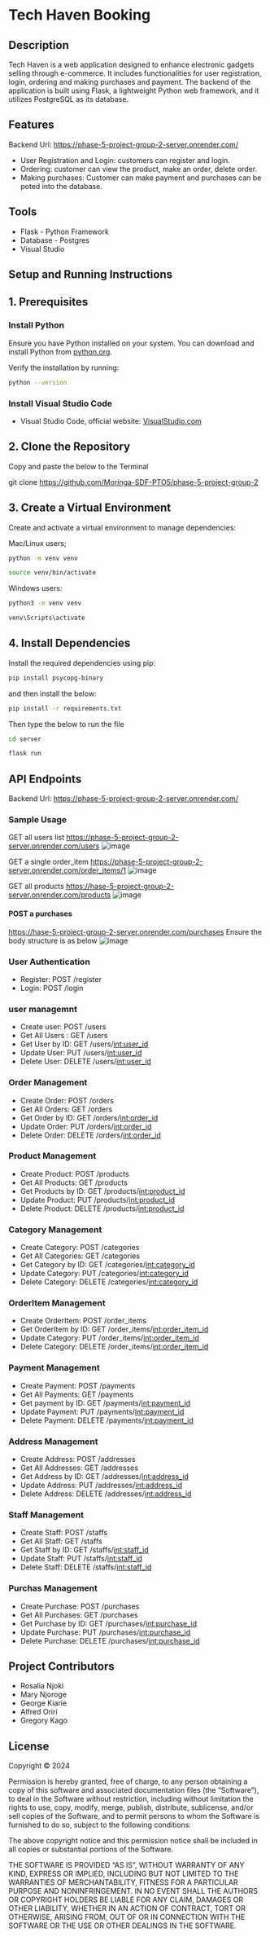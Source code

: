 # Tech Haven Booking

## Description

Tech Haven is a web application designed to enhance electronic gadgets selling through e-commerce. It includes functionalities for user registration, login, ordering and making purchases and payment. The backend of the application is built using Flask, a lightweight Python web framework, and it utilizes PostgreSQL as its database.

## Features

 Backend Url: <https://phase-5-project-group-2-server.onrender.com/>

* User Registration and Login: customers can register and login.
* Ordering: customer can view the product, make an order, delete order.
* Making purchases: Customer can make payment and purchases can be poted into the database.


## Tools

* Flask - Python Framework
* Database - Postgres
* Visual Studio

## Setup and Running Instructions

## 1. Prerequisites

### Install Python

Ensure you have Python installed on your system. You can download and install Python from [python.org](https://www.python.org/).

Verify the installation by running:

```bash
python --version
```

### Install Visual Studio Code

* Visual Studio Code, official website: [VisualStudio.com](https://code.visualstudio.com/download)

## 2. Clone the Repository

Copy and paste the below to the Terminal

git clone <https://github.com/Moringa-SDF-PTO5/phase-5-project-group-2>

## 3. Create a Virtual Environment

Create and activate a virtual environment to manage dependencies:

Mac/Linux users;

```bash
python -m venv venv

source venv/bin/activate  
```

Windows users:

```bash
python3 -m venv venv

venv\Scripts\activate
```

## 4. Install Dependencies

Install the required dependencies using pip:

```bash
pip install psycopg-binary
```

and then install the below:

```bash
pip install -r requirements.txt
```

Then type the below to run the file

```bash
cd server
```

```bash
flask run
```

## API Endpoints

Backend Url: <https://phase-5-project-group-2-server.onrender.com/>

### Sample Usage

GET all users list
<https://phase-5-project-group-2-server.onrender.com/users>
![image](https://github.com/user-attachments/assets/c9f055fb-021b-4ce8-b960-646d7735f46f)


GET a single order_item
<https://phase-5-project-group-2-server.onrender.com/order_items/1>
![image](https://github.com/user-attachments/assets/0757d69b-1908-4a26-9881-c990d5fbb02f)


GET all products
<https://hase-5-project-group-2-server.onrender.com/products>
![image](https://github.com/user-attachments/assets/37093aee-ca3a-4a46-a854-bf24da75344b)


#### POST a purchases
<https://hase-5-project-group-2-server.onrender.com/purchases>
Ensure the body structure is as below
![image](https://github.com/user-attachments/assets/51fea25a-0cd3-43aa-8682-3ea7858d2a27)



### User Authentication

* Register: POST /register
* Login: POST /login

### user managemnt

* Create user: POST /users
* Get All Users : GET /users
* Get User by ID: GET /users/<int:user_id>
* Update User: PUT /users/<int:user_id>
* Delete User: DELETE /users/<int:user_id>

### Order Management 

* Create Order: POST /orders
* Get All Orders: GET /orders
* Get Order by ID: GET /orders/<int:order_id>
* Update Order: PUT /orders/<int:order_id>
* Delete Order: DELETE /orders/<int:order_id>

### Product Management

* Create Product: POST /products
* Get All Products: GET /products
* Get Products by ID: GET /products/<int:product_id>
* Update Product: PUT /products/<int:product_id>
* Delete Product: DELETE /products/<int:product_id>

### Category Management

* Create Category: POST /categories
* Get All Categories: GET /categories
* Get Category by ID: GET /categories/<int:category_id>
* Update Category: PUT /categories/<int:category_id>
* Delete Category: DELETE /categories/<int:category_id>

### OrderItem Management

* Create OrderItem: POST /order_items
* Get OrderItem by ID: GET /order_items/<int:order_item_id>
* Update Category: PUT /order_items/<int:order_item_id>
* Delete Category: DELETE /order_items/<int:order_item_id>

### Payment Management

* Create Payment: POST /payments
* Get All Payments: GET /payments
* Get payment by ID: GET /payments/<int:payment_id>
* Update Payment: PUT /payments/<int:payment_id>
* Delete Payment: DELETE /payments/<int:payment_id>

### Address Management

* Create Address: POST /addresses
* Get All Addresses: GET /addresses
* Get Address by ID: GET /addresses/<int:address_id>
* Update Address: PUT /addresses/<int:address_id>
* Delete Address: DELETE /addresses/<int:address_id>

### Staff Management

* Create Staff: POST /staffs
* Get All Staff: GET /staffs
* Get Staff by ID: GET /staffs/<int:staff_id>
* Update Staff: PUT /staffs/<int:staff_id>
* Delete Staff: DELETE /staffs/<int:staff_id>

### Purchas Management

* Create Purchase: POST /purchases
* Get All Purchases: GET /purchases
* Get Purchase by ID: GET /purchases/<int:purchase_id>
* Update Purchase: PUT /purchases/<int:purchase_id>
* Delete Purchase: DELETE /purchases/<int:purchase_id>


## Project Contributors 
* Rosalia Njoki
* Mary Njoroge 
* George Kiarie
* Alfred Oriri
* Gregory Kago


## License

Copyright © 2024

Permission is hereby granted, free of charge, to any person obtaining a copy of this software and associated documentation files (the “Software”), to deal in the Software without restriction, including without limitation the rights to use, copy, modify, merge, publish, distribute, sublicense, and/or sell copies of the Software, and to permit persons to whom the Software is furnished to do so, subject to the following conditions:

The above copyright notice and this permission notice shall be included in all copies or substantial portions of the Software.

THE SOFTWARE IS PROVIDED “AS IS”, WITHOUT WARRANTY OF ANY KIND, EXPRESS OR IMPLIED, INCLUDING BUT NOT LIMITED TO THE WARRANTIES OF MERCHANTABILITY, FITNESS FOR A PARTICULAR PURPOSE AND NONINFRINGEMENT. IN NO EVENT SHALL THE AUTHORS OR COPYRIGHT HOLDERS BE LIABLE FOR ANY CLAIM, DAMAGES OR OTHER LIABILITY, WHETHER IN AN ACTION OF CONTRACT, TORT OR OTHERWISE, ARISING FROM, OUT OF OR IN CONNECTION WITH THE SOFTWARE OR THE USE OR OTHER DEALINGS IN THE SOFTWARE.
